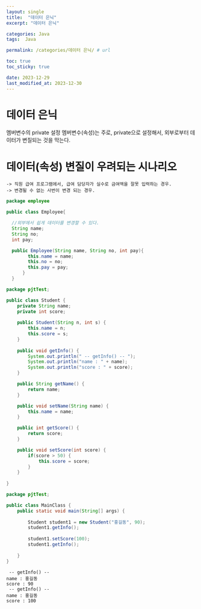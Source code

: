 ```yaml
---
layout: single
title:  "데이터 은닉"
excerpt: "데이터 은닉"

categories: Java
tags:  Java

permalink: /categories/데이터 은닉/ # url

toc: true
toc_sticky: true

date: 2023-12-29
last_modified_at: 2023-12-30
---
```


# 데이터 은닉 
멤버변수의 private 설정
멤버변수(속성)는 주로, private으로 설정해서, 외부로부터 데이터가 변질되는 것을 막는다.

# 데이터(속성) 변질이 우려되는 시나리오

```
-> 직원 급여 프로그램에서, 급여 담당자가 실수로 금여액을 잘못 입력하는 경우.
-> 변경될 수 없는 사번이 변경 되는 경우.
```

```java
package employee

public class Employee{

  //외부에서 쉽게 데이터를 변경할 수 있다.
  String name;
  String no;
  int pay;

  public Employee(String name, String no, int pay){
        this.name = name;
        this.no = no;
        this.pay = pay;
      }
  }

```

```java
package pjtTest;

public class Student {
	private String name;
	private int score;
	
	public Student(String n, int s) {
		this.name = n;
		this.score = s;
	}
	
	public void getInfo() {
		System.out.println(" -- getInfo() -- ");
		System.out.println("name : " + name);
		System.out.println("score : " + score);
	}

	public String getName() {
		return name;
	}

	public void setName(String name) {
		this.name = name;
	}

	public int getScore() {
		return score;
	}

	public void setScore(int score) {
		if(score > 50) {
			this.score = score;
		}		
	}
	
}
```

```java
package pjtTest;

public class MainClass {
	public static void main(String[] args) {
			
		Student student1 = new Student("홍길동", 90);
		student1.getInfo();
		
		student1.setScore(100);
		student1.getInfo();
		
	}
}
```

     -- getInfo() -- 
    name : 홍길동
    score : 90
     -- getInfo() -- 
    name : 홍길동
    score : 100
